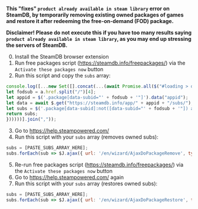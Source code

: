 **This "fixes" `product already available in steam library` error on SteamDB, by temporarily removing existing owned packages of games and restore it after redeeming the free-on-demand (FOD) package.**

**Disclaimer! Please do not execute this if you have too many results saying `product already available in steam library`, as you may end up stressing the servers of SteamDB.**

0. Install the SteamDB browser extension
1. Run free packages script (<https://steamdb.info/freepackages/>) via the `Activate these packages now` button
2. Run this script and copy the `subs` array:
```js
console.log([...new Set([].concat(...(await Promise.all($("#loading > div:contains(already) a").get().map(async (a) => {
let fodsub = a.href.split("/")[4];
let appid = $('.package[data-subid="' + fodsub + '"]').data("appid");
let data = await $.get("https://steamdb.info/app/" + appid + "/subs/");
let subs = $('.package[data-subid]:not([data-subid="' + fodsub + '"]) a', data).get().map(a => a.innerText);
return subs;
})))))].join(","));
```
3. Go to <https://help.steampowered.com/>
4. Run this script with your `subs` array (removes owned subs):
```js
subs = [PASTE_SUBS_ARRAY_HERE];
subs.forEach(sub => $J.ajax({ url: '/en/wizard/AjaxDoPackageRemove', type: "POST", dataType : 'json', data: { packageid: sub, sessionid: g_sessionID, wizard_ajax: 1 }, success: function( data, status, xhr ){ if (data.success){ console.log(data.hash); } else { console.log(data.errorMsg); } }, fail: function( data, status, xhr ){ console.log(status); } }));
```
5. Re-run free packages script (<https://steamdb.info/freepackages/>) via the `Activate these packages now` button
6. Go to <https://help.steampowered.com/> again
7. Run this script with your `subs` array (restores owned subs):
```js
subs = [PASTE_SUBS_ARRAY_HERE];
subs.forEach(sub => $J.ajax({ url: '/en/wizard/AjaxDoPackageRestore', type: "POST", dataType : 'json', data: { packageid: sub, sessionid: g_sessionID, wizard_ajax: 1 }, success: function( data, status, xhr ){ if (data.success){ console.log(data.hash); } else { console.log(data.errorMsg); } }, fail: function( data, status, xhr ){ console.log(status); } }));
```
